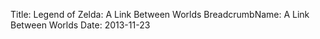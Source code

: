 Title: Legend of Zelda: A Link Between Worlds
BreadcrumbName: A Link Between Worlds
Date: 2013-11-23